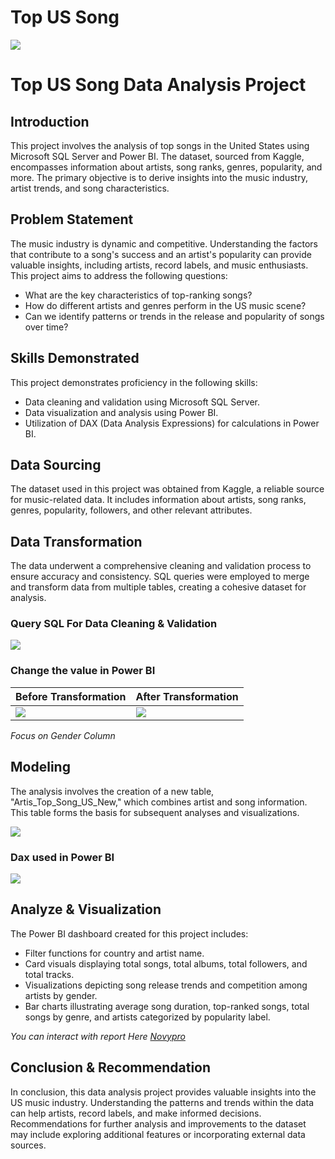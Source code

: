 # Top US Song

![](song_hero.jpg)

# Top US Song Data Analysis Project

## Introduction

This project involves the analysis of top songs in the United States using Microsoft SQL Server and Power BI. The dataset, sourced from Kaggle, encompasses information about artists, song ranks, genres, popularity, and more. The primary objective is to derive insights into the music industry, artist trends, and song characteristics.

## Problem Statement

The music industry is dynamic and competitive. Understanding the factors that contribute to a song's success and an artist's popularity can provide valuable insights, including artists, record labels, and music enthusiasts. This project aims to address the following questions:

- What are the key characteristics of top-ranking songs?
- How do different artists and genres perform in the US music scene?
- Can we identify patterns or trends in the release and popularity of songs over time?

## Skills Demonstrated

This project demonstrates proficiency in the following skills:

- Data cleaning and validation using Microsoft SQL Server.
- Data visualization and analysis using Power BI.
- Utilization of DAX (Data Analysis Expressions) for calculations in Power BI.

## Data Sourcing

The dataset used in this project was obtained from Kaggle, a reliable source for music-related data. It includes information about artists, song ranks, genres, popularity, followers, and other relevant attributes.

## Data Transformation

The data underwent a comprehensive cleaning and validation process to ensure accuracy and consistency. SQL queries were employed to merge and transform data from multiple tables, creating a cohesive dataset for analysis.

### Query SQL For Data Cleaning & Validation

![](query_sql_new.png)

### Change the value in Power BI

| Before Transformation            | After Transformation            |
|----------------------------------|---------------------------------|
| ![](data_transformation_before.png) | ![](data_transformation_after.png) |

_Focus on Gender Column_

## Modeling

The analysis involves the creation of a new table, "Artis_Top_Song_US_New," which combines artist and song information. This table forms the basis for subsequent analyses and visualizations.

![](relation_table.png)

### Dax used in Power BI

![](dax_measure.png)

## Analyze & Visualization

The Power BI dashboard created for this project includes:

- Filter functions for country and artist name.
- Card visuals displaying total songs, total albums, total followers, and total tracks.
- Visualizations depicting song release trends and competition among artists by gender.
- Bar charts illustrating average song duration, top-ranked songs, total songs by genre, and artists categorized by popularity label.

_You can interact with report Here [Novypro](https://www.novypro.com/project/top-us-song)_

## Conclusion & Recommendation

In conclusion, this data analysis project provides valuable insights into the US music industry. Understanding the patterns and trends within the data can help artists, record labels, and make informed decisions. Recommendations for further analysis and improvements to the dataset may include exploring additional features or incorporating external data sources.


